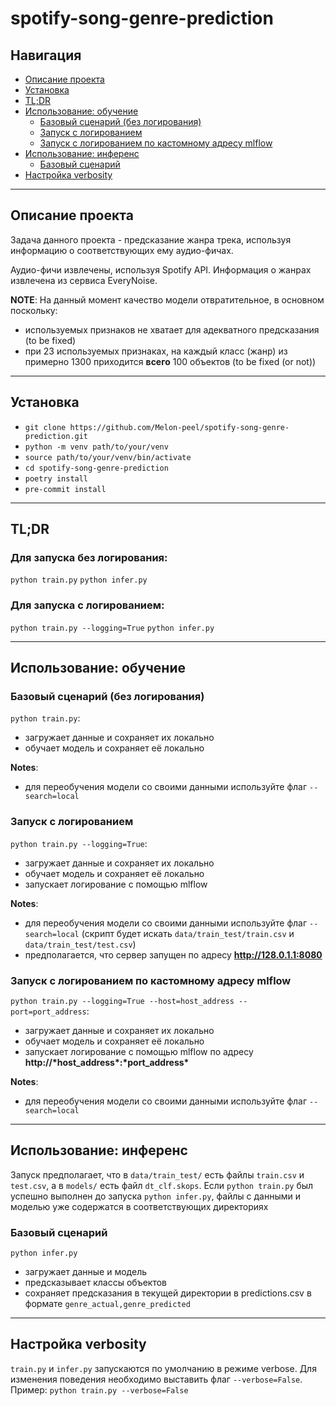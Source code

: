 # spotify-song-genre-prediction


## Навигация

* [Описание проекта](#description)
* [Установка](#installation)
* [TL;DR](#tldr)
* [Использование: обучение](#use_learning)
  + [Базовый сценарий (без логирования)](#use_learning_base)
  + [Запуск с логированием](#use_learning_logging)
  + [Запуск с логированием по кастомному адресу mlflow](#use_learning_logging_custom)
* [Использование: инференс](#use_infer)
  + [Базовый сценарий](#use_infer_base)
* [Настройка verbosity](#verbosity)

---
<a name='description'></a>
## Описание проекта

Задача данного проекта - предсказание жанра трека, используя информацию о
соответствующих ему аудио-фичах.

Аудио-фичи извлечены, используя Spotify API. Информация о жанрах извлечена из
сервиса EveryNoise.

**NOTE**:
На данный момент качество модели отвратительное, в основном поскольку:

- используемых признаков не хватает для адекватного предсказания (to be fixed)
- при 23 используемых признаках, на каждый класс (жанр) из примерно 1300
  приходится **всего** 100 объектов (to be fixed (or not))

---

<a name='installation'></a>
## Установка

- `git clone https://github.com/Melon-peel/spotify-song-genre-prediction.git`
- `python -m venv path/to/your/venv`
- `source path/to/your/venv/bin/activate`
- `cd spotify-song-genre-prediction`
- `poetry install`
- `pre-commit install`

---

<a name='tldr'></a>
## TL;DR 

### Для запуска без логирования:

`python train.py` 
`python infer.py`

### Для запуска с логированием:

`python train.py --logging=True` 
`python infer.py`

---

<a name='use_learning'></a>
## Использование: обучение

<a name='use_learning_base'></a>
### Базовый сценарий (без логирования)

`python train.py`:

- загружает данные и сохраняет их локально
- обучает модель и сохраняет её локально

**Notes**:

- для переобучения модели со своими данными используйте флаг `--search=local`

<a name='use_learning_logging'></a>
### Запуск с логированием

`python train.py --logging=True`:

- загружает данные и сохраняет их локально
- обучает модель и сохраняет её локально
- запускает логирование с помощью mlflow

**Notes**:

- для переобучения модели со своими данными используйте флаг `--search=local`
  (скрипт будет искать `data/train_test/train.csv` и `data/train_test/test.csv`)
- предполагается, что сервер запущен по адресу **http://128.0.1.1:8080**

<a name='use_learning_logging_custom'></a>
### Запуск с логированием по кастомному адресу mlflow

`python train.py --logging=True --host=host_address --port=port_address`:

- загружает данные и сохраняет их локально
- обучает модель и сохраняет её локально
- запускает логирование с помощью mlflow по адресу
  **http://\*host_address\*:\*port_address\***

**Notes**:

- для переобучения модели со своими данными используйте флаг `--search=local`

---

<a name='use_infer'></a>
## Использование: инференс

Запуск предполагает, что в `data/train_test/` есть файлы `train.csv` и
`test.csv`, а в `models/` есть файл `dt_clf.skops`. Если `python train.py` был
успешно выполнен до запуска `python infer.py`, файлы с данными и моделью уже
содержатся в соответствующих директориях

<a name='use_infer_base'></a>
### Базовый сценарий

`python infer.py`

- загружает данные и модель
- предсказывает классы объектов
- сохраняет предсказания в текущей директории в predictions.csv в формате
  `genre_actual,genre_predicted`

---
<a name='verbosity'></a>
## Настройка verbosity

`train.py` и `infer.py` запускаются по умолчанию в режиме verbose. Для изменения
поведения необходимо выставить флаг `--verbose=False`. Пример:
`python train.py --verbose=False`
